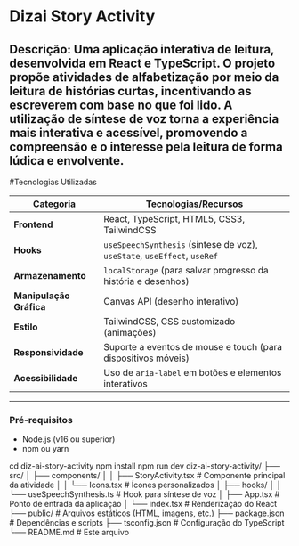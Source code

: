 # Dizai Story Activity

**Descrição:**
Uma aplicação interativa de leitura, desenvolvida em **React** e **TypeScript**. O projeto propõe atividades de alfabetização por meio da leitura de histórias curtas, incentivando as escreverem com base no que foi lido. A utilização de síntese de voz torna a experiência mais interativa e acessível, promovendo a compreensão e o interesse pela leitura de forma lúdica e envolvente.
---

#Tecnologias Utilizadas

<custom-element data-json="%7B%22type%22%3A%22table-metadata%22%2C%22attributes%22%3A%7B%22title%22%3A%22Tecnologias%22%7D%7D" />

| Categoria          | Tecnologias/Recursos                                                                 |
|--------------------|-------------------------------------------------------------------------------------|
| **Frontend**       | React, TypeScript, HTML5, CSS3, TailwindCSS                                         |
| **Hooks**          | `useSpeechSynthesis` (síntese de voz), `useState`, `useEffect`, `useRef`           |
| **Armazenamento**  | `localStorage` (para salvar progresso da história e desenhos)                       |
| **Manipulação Gráfica** | Canvas API (desenho interativo)                                                   |
| **Estilo**         | TailwindCSS, CSS customizado (animações)                                          |
| **Responsividade** | Suporte a eventos de mouse e touch (para dispositivos móveis)                     |
| **Acessibilidade** | Uso de `aria-label` em botões e elementos interativos                              |

---



### **Pré-requisitos**
- Node.js (v16 ou superior)
- npm ou yarn
   
cd diz-ai-story-activity
npm install
npm run dev
diz-ai-story-activity/
├── src/
│   ├── components/
│   │   ├── StoryActivity.tsx   # Componente principal da atividade
│   │   └── Icons.tsx           # Ícones personalizados
│   ├── hooks/
│   │   └── useSpeechSynthesis.ts  # Hook para síntese de voz
│   ├── App.tsx                 # Ponto de entrada da aplicação
│   └── index.tsx               # Renderização do React
├── public/                     # Arquivos estáticos (HTML, imagens, etc.)
├── package.json                # Dependências e scripts
├── tsconfig.json               # Configuração do TypeScript
└── README.md                   # Este arquivo



